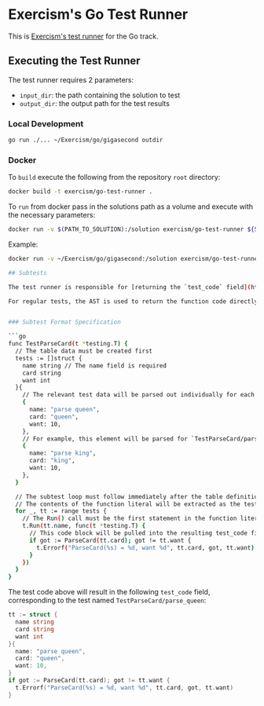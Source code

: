 # Exercism's Go Test Runner

This is [Exercism's test runner](https://github.com/exercism/v3-docs/tree/master/anatomy/track-tooling/test-runners#test-runners) for the Go track.

## Executing the Test Runner

The test runner requires 2 parameters:
- `input_dir`: the path containing the solution to test
- `output_dir`: the output path for the test results

### Local Development

```bash
go run ./... ~/Exercism/go/gigasecond outdir
```

### Docker

To `build` execute the following from the repository `root` directory:

```bash
docker build -t exercism/go-test-runner .
```

To `run` from docker pass in the solutions path as a volume and execute with the necessary parameters:

```bash
docker run -v $(PATH_TO_SOLUTION):/solution exercism/go-test-runner ${SLUG} /solution /solution
```

Example:

```bash
docker run -v ~/Exercism/go/gigasecond:/solution exercism/go-test-runner gigasecond /solution /solution

## Subtests

The test runner is responsible for [returning the `test_code` field](https://github.com/exercism/v3-docs/blob/master/anatomy/track-tooling/test-runners/interface.md#command), which should be a copy of the test code corresponding to each test result. 

For regular tests, the AST is used to return the function code directly. For [tests containing subtests](https://blog.golang.org/subtests), additional processing is required. To ease the burden of advanced AST processing on unstructured / non deterministic test code, subtests should adhere to the following specification. If a test employs subtests, do not mix it with test or other code outside of the Run() call. Subtests not meeting the spec will be treated as regular tests, with the entire test function code being returned for every subtest. At some point, we may [implement a static analyzer](https://rauljordan.com/2020/11/01/custom-static-analysis-in-go-part-1.html) which warns the exercise submitter when they commit subtests not meeting the specification.


### Subtest Format Specification

```go
func TestParseCard(t *testing.T) {
  // The table data must be created first
  tests := []struct {
    name string // The name field is required
    card string
    want int
  }{
    // The relevant test data will be parsed out individually for each subtest
    {
      name: "parse queen",
      card: "queen",
      want: 10,
    },
    // For example, this element will be parsed for `TestParseCard/parse_king`
    {
      name: "parse king",
      card: "king",
      want: 10,
    },
  }

  // The subtest loop must follow immediately after the table definition
  // The contents of the function literal will be extracted as the test code
  for _, tt := range tests {
    // The Run() call must be the first statement in the function literal
    t.Run(tt.name, func(t *testing.T) {
      // This code block will be pulled into the resulting test_code field
      if got := ParseCard(tt.card); got != tt.want {
        t.Errorf("ParseCard(%s) = %d, want %d", tt.card, got, tt.want)
      }
    })
  }
}
```

The test code above will result in the following `test_code` field, corresponding to the test named `TestParseCard/parse_queen`:
```go
tt := struct {
  name string
  card string
  want int
}{
  name: "parse queen",
  card: "queen",
  want: 10,
}
if got := ParseCard(tt.card); got != tt.want {
  t.Errorf("ParseCard(%s) = %d, want %d", tt.card, got, tt.want)
}
```
